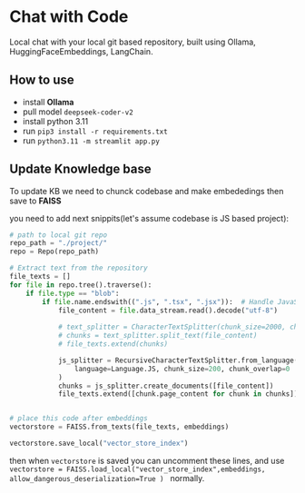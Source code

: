 # Chat with Code 
Local chat with your local git based repository, built using Ollama, HuggingFaceEmbeddings, LangChain. 


## How to use 
- install **Ollama**
- pull model `deepseek-coder-v2`
- install python 3.11
- run `pip3 install -r requirements.txt`
- run `python3.11 -m streamlit app.py`

## Update Knowledge base 
To update KB we need to chunck codebase and make embededings then save to **FAISS**

you need to add next snippits(let's assume codebase is JS based project): 

```python
# path to local git repo
repo_path = "./project/"
repo = Repo(repo_path)

# Extract text from the repository
file_texts = []
for file in repo.tree().traverse():
    if file.type == "blob":
        if file.name.endswith((".js", ".tsx", ".jsx")):  # Handle JavaScript files
            file_content = file.data_stream.read().decode("utf-8")
             
            # text_splitter = CharacterTextSplitter(chunk_size=2000, chunk_overlap=200)
            # chunks = text_splitter.split_text(file_content)
            # file_texts.extend(chunks)

            js_splitter = RecursiveCharacterTextSplitter.from_language(
                language=Language.JS, chunk_size=200, chunk_overlap=0
            )
            chunks = js_splitter.create_documents([file_content])
            file_texts.extend([chunk.page_content for chunk in chunks])            


# place this code after embeddings
vectorstore = FAISS.from_texts(file_texts, embeddings)

vectorstore.save_local("vector_store_index")


```
then when `vectorstore` is saved you can uncomment these lines, and use `vectorstore = FAISS.load_local("vector_store_index",embeddings, allow_dangerous_deserialization=True )
` normally. 
